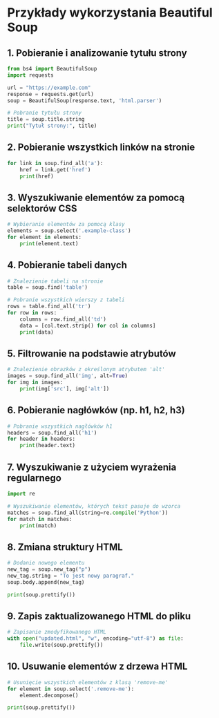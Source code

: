 # Przykłady wykorzystania Beautiful Soup

## 1. Pobieranie i analizowanie tytułu strony
```python
from bs4 import BeautifulSoup
import requests

url = "https://example.com"
response = requests.get(url)
soup = BeautifulSoup(response.text, 'html.parser')

# Pobranie tytułu strony
title = soup.title.string
print("Tytuł strony:", title)
```

## 2. Pobieranie wszystkich linków na stronie
```python
for link in soup.find_all('a'):
    href = link.get('href')
    print(href)
```

## 3. Wyszukiwanie elementów za pomocą selektorów CSS
```python
# Wybieranie elementów za pomocą klasy
elements = soup.select('.example-class')
for element in elements:
    print(element.text)
```

## 4. Pobieranie tabeli danych
```python
# Znalezienie tabeli na stronie
table = soup.find('table')

# Pobranie wszystkich wierszy z tabeli
rows = table.find_all('tr')
for row in rows:
    columns = row.find_all('td')
    data = [col.text.strip() for col in columns]
    print(data)
```

## 5. Filtrowanie na podstawie atrybutów
```python
# Znalezienie obrazków z określonym atrybutem 'alt'
images = soup.find_all('img', alt=True)
for img in images:
    print(img['src'], img['alt'])
```

## 6. Pobieranie nagłówków (np. h1, h2, h3)
```python
# Pobranie wszystkich nagłówków h1
headers = soup.find_all('h1')
for header in headers:
    print(header.text)
```

## 7. Wyszukiwanie z użyciem wyrażenia regularnego
```python
import re

# Wyszukiwanie elementów, których tekst pasuje do wzorca
matches = soup.find_all(string=re.compile('Python'))
for match in matches:
    print(match)
```

## 8. Zmiana struktury HTML
```python
# Dodanie nowego elementu
new_tag = soup.new_tag("p")
new_tag.string = "To jest nowy paragraf."
soup.body.append(new_tag)

print(soup.prettify())
```

## 9. Zapis zaktualizowanego HTML do pliku
```python
# Zapisanie zmodyfikowanego HTML
with open("updated.html", "w", encoding="utf-8") as file:
    file.write(soup.prettify())
```

## 10. Usuwanie elementów z drzewa HTML
```python
# Usunięcie wszystkich elementów z klasą 'remove-me'
for element in soup.select('.remove-me'):
    element.decompose()

print(soup.prettify())
```

